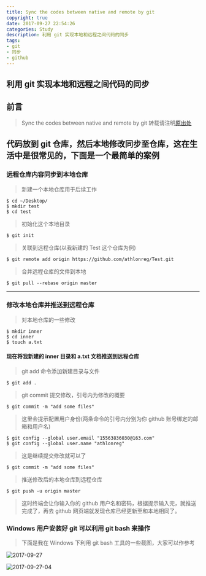 ```yaml
---
title: Sync the codes between native and remote by git 
copyright: true
date: 2017-09-27 22:54:26
categories: Study
description: 利用 git 实现本地和远程之间代码的同步
tags: 
- git 
- 同步 
- github 
---
```


## 利用 git 实现本地和远程之间代码的同步
<!--more-->

## 前言
> Sync the codes between native and remote by git
> 转载请注明[原出处](https://blog.iamzhl.top/2017/09/27/Sync%20the%20codes%20between%20native%20and%20remote%20by%20git/)

## 代码放到 git 仓库，然后本地修改同步至仓库，这在生活中是很常见的，下面是一个最简单的案例

### 远程仓库内容同步到本地仓库

> 新建一个本地仓库用于后续工作

```
$ cd ~/Desktop/
$ mkdir test 
$ cd test 
```

> 初始化这个本地目录

```
$ git init 
```

> 关联到远程仓库(以我新建的 Test 这个仓库为例)

```
$ git remote add origin https://github.com/athlonreg/Test.git 
```

> 合并远程仓库的文件到本地

```
$ git pull --rebase origin master
```

--------------------------------------

### 修改本地仓库并推送到远程仓库

> 对本地仓库的一些修改

```
$ mkdir inner 
$ cd inner 
$ touch a.txt 
```

#### 现在将我新建的 inner 目录和 a.txt 文档推送到远程仓库

> git add 命令添加新建目录与文件

```
$ git add . 
```

> git commit 提交修改，引号内为修改的概要

```
$ git commit -m "add some files" 
```

> 这里会提示配置用户身份(两条命令的引号内分别为你 github 账号绑定的邮箱和用户名)

```
$ git config --global user.email "15563836030@163.com" 
$ git config --global user.name "athlonreg" 
```

> 这是继续提交修改就可以了

```
$ git commit -m "add some files" 
```

> 推送修改后的本地仓库到远程仓库

```
$ git push -u origin master  
```

> 这时终端会让你输入你的 github 用户名和密码，根据提示输入完，就推送完成了，再去 github 网页端就发现仓库已经更新至和本地相同了。

### Windows 用户安装好 git 可以利用 git bash 来操作

> 下面是我在 Windows 下利用 git bash 工具的一些截图，大家可以作参考

![2017-09-27](http://ovefvi4g3.bkt.clouddn.com/2017-09-27-2017-09-27-03.PNG)

![2017-09-27-04](http://ovefvi4g3.bkt.clouddn.com/2017-09-27-2017-09-27-04.PNG)




